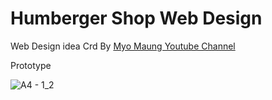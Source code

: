 # Humberger Shop Web Design

Web Design idea Crd By [Myo Maung Youtube Channel](https://www.youtube.com/c/MyoMaung)

Prototype


![A4 - 1_2](https://user-images.githubusercontent.com/54994337/196622941-e40906b7-fce4-4ca7-bfb4-0aedcfd41d42.png)
